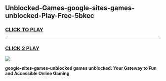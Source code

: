 
## Unblocked-Games-google-sites-games-unblocked-Play-Free-5bkec
<h3>
<a href="https://premium76.site?title=google-sites-games-unblocked&ref=12A">CLICK TO PLAY</a></h3>
<hr>

<h3>
<a href="https://premium76.site?title=google-sites-games-unblocked&ref=12A">CLICK 2 PLAY</a>
  
</h3>

<a href="https://premium76.site?title=google-sites-games-unblocked&ref=12A"><img src="https://clearcache.store/games.png"></a>


**google-sites-games-unblocked games unblocked: Your Gateway to Fun and Accessible Online Gaming**
